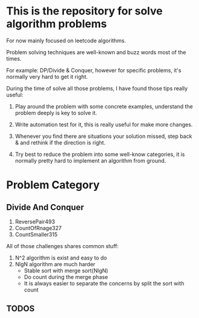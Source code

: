 # This is the repository for solve algorithm problems

For now mainly focused on leetcode algorithms.

Problem solving techniques are well-known and buzz words most of the times.

For example: DP/Divide & Conquer, however for specific problems, it's normally very hard to get it right.

During the time of solve all those problems, I have found those tips really useful:
1. Play around the problem with some concrete examples, understand the problem deeply is key to solve it.

2. Write automation test for it, this is really useful for make more changes.

3. Whenever you find there are situations your solution missed, step back & and rethink if the direction is right.

4. Try best to reduce the problem into some well-know categories, it is normally pretty hard to implement an algorithm from ground.

# Problem Category

## Divide And Conquer 
1. ReversePair493
2. CountOfRnage327
3. CountSmaller315

All of those challenges shares common stuff:
1. N^2 algorithm is exist and easy to do
2. NlgN algorithm are much harder
    - Stable sort with merge sort(NlgN)
    - Do count during the merge phase
    - It is always easier to separate the concerns by split the sort with count 
    
## TODOS
